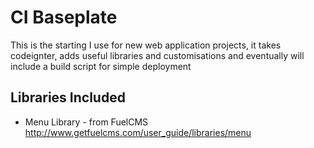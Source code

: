 # CI Baseplate

This is the starting I use for new web application projects, it takes codeignter, adds useful libraries and customisations and eventually will include a build script for simple deployment

## Libraries Included

* Menu Library - from FuelCMS http://www.getfuelcms.com/user_guide/libraries/menu
